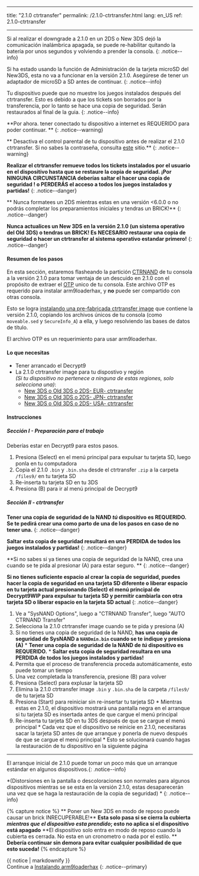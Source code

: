 * * *

title: "2.1.0 ctrtransfer" permalink: /2.1.0-ctrtransfer.html lang: en_US ref: 2.1.0-ctrtransfer

* * *

Si al realizar el downgrade a 2.1.0 en un 2DS o New 3DS dejó la comunicación inalámbrica apagada, se puede re-habilitar quitando la batería por unos segundos y volviendo a prender la consola. {: .notice--info}

Si ha estado usando la función de Administración de la tarjeta microSD del New3DS, esta no va a funcionar en la versión 2.1.0. Asegúrese de tener un adaptador de microSD a SD antes de continuar. {: .notice--info}

Tu dispositivo puede que no muestre los juegos instalados después del ctrtransfer. Esto es debido a que los tickets son borrados por la transferencia, por lo tanto se hace una copia de seguridad. Serán restaurados al final de la guia. {: .notice--info}

**Por ahora. tener conectado tu dispositivo a internet es REQUERIDO para poder continuar. ** {: .notice--warning}

** Desactiva el control parental de tu dispositivo antes de realizar el 2.1.0 ctrtransfer. Si no sabes la contraseña, consulta [este](https://mkey.salthax.org/) sitio.** {: .notice--warning}

**Realizar el ctrtransfer remueve todos los tickets instalados por el usuario en el dispositivo hasta que se restaure la copia de seguridad. ¡Por NINGUNA CIRCUNSTANCIA deberías saltar el hacer una copia de seguridad ! o PERDERÁS el acceso a todos los juegos instalados y partidas!** {: .notice--danger}

** Nunca formatees un 2DS mientras estas en una versión <6.0.0 o no podrás completar los preparamientos iniciales y tendras un BRICK!** {: .notice--danger}

**Nunca actualices un New 3DS en la versión 2.1.0 (un sistema operativo del Old 3DS) o tendras un BRICK! Es NECESARIO restaurar una copia de seguridad o hacer un ctrtransfer al sistema operativo estandar primero!** {: .notice--danger}

#### Resumen de los pasos

En esta sección, estaremos flasheando la partición [CTRNAND](https://www.3dbrew.org/wiki/Flash_Filesystem#CTR_partition) de tu consola a la versión 2.1.0 para tomar ventaja de un descuido en 2.1.0 con el propósito de extraer el [OTP](otp-info) unico de tu consola. Este archivo OTP es requerido para instalar arm9loaderhax, y **no** puede ser compartido con otras consola.

Esto se logra [instalando una pre-fabricada ctrtransfer image](https://www.reddit.com/r/3dshacks/comments/4zhe4a/) que contiene la versión 2.1.0, copiando los archivos únicos de tu consola (como `moveable.sed` y `SecureInfo_A`) a ella, y luego resolviendo las bases de datos de título.

El archivo OTP es un requerimiento para usar arm9loaderhax.

#### Lo que necesitas

* Tener arrancado el Decrypt9
* La 2.1.0 ctrtransfer image para tu dispostivo y región  
    *(Si tu dispositivo no pertenece a ninguna de estas regiones, solo selecciona una)*: 
    * [New 3DS o Old 3DS o 2DS- EUR- ctrtransfer](magnet:?xt=urn:btih:89acc9c1b488b8b38251de0ddf07975d6bd354a1&dn=2.1.0-4E%5Fctrtransfer%5Fo3ds.zip&tr=udp%3A%2F%2Ftracker.coppersurfer.tk%3A6969%2Fannounce&tr=udp%3A%2F%2Ftracker.opentrackr.org%3A1337%2Fannounce&tr=http%3A%2F%2Ftracker.opentrackr.org%3A1337%2Fannounce&tr=udp%3A%2F%2Fzer0day.ch%3A1337%2Fannounce&tr=udp%3A%2F%2Ftracker.leechers-paradise.org%3A6969%2Fannounce&tr=http%3A%2F%2Fexplodie.org%3A6969%2Fannounce&tr=udp%3A%2F%2Fexplodie.org%3A6969%2Fannounce&tr=udp%3A%2F%2F9.rarbg.com%3A2710%2Fannounce&tr=udp%3A%2F%2Fp4p.arenabg.com%3A1337%2Fannounce&tr=http%3A%2F%2Fp4p.arenabg.com%3A1337%2Fannounce&tr=udp%3A%2F%2Ftracker.aletorrenty.pl%3A2710%2Fannounce&tr=http%3A%2F%2Ftracker.aletorrenty.pl%3A2710%2Fannounce&tr=http%3A%2F%2Ftracker1.wasabii.com.tw%3A6969%2Fannounce&tr=http%3A%2F%2Ftracker.baravik.org%3A6970%2Fannounce&tr=http%3A%2F%2Ftracker.tfile.me%2Fannounce&tr=udp%3A%2F%2Ftorrent.gresille.org%3A80%2Fannounce&tr=http%3A%2F%2Ftorrent.gresille.org%2Fannounce&tr=udp%3A%2F%2Ftracker.yoshi210.com%3A6969%2Fannounce&tr=udp%3A%2F%2Ftracker.tiny-vps.com%3A6969%2Fannounce&tr=udp%3A%2F%2Ftracker.filetracker.pl%3A8089%2Fannounce) 
    * [New 3DS o Old 3DS o 2DS- JPN- ctrtransfer](magnet:?xt=urn:btih:3dbb9c9c85a33c6242f424dcbaebcacdd8a5912b&dn=2.1.0-4J%5Fctrtransfer%5Fo3ds.zip&tr=udp%3A%2F%2Ftracker.coppersurfer.tk%3A6969%2Fannounce&tr=udp%3A%2F%2Ftracker.opentrackr.org%3A1337%2Fannounce&tr=http%3A%2F%2Ftracker.opentrackr.org%3A1337%2Fannounce&tr=udp%3A%2F%2Fzer0day.ch%3A1337%2Fannounce&tr=udp%3A%2F%2Ftracker.leechers-paradise.org%3A6969%2Fannounce&tr=http%3A%2F%2Fexplodie.org%3A6969%2Fannounce&tr=udp%3A%2F%2Fexplodie.org%3A6969%2Fannounce&tr=udp%3A%2F%2F9.rarbg.com%3A2710%2Fannounce&tr=udp%3A%2F%2Fp4p.arenabg.com%3A1337%2Fannounce&tr=http%3A%2F%2Fp4p.arenabg.com%3A1337%2Fannounce&tr=udp%3A%2F%2Ftracker.aletorrenty.pl%3A2710%2Fannounce&tr=http%3A%2F%2Ftracker.aletorrenty.pl%3A2710%2Fannounce&tr=http%3A%2F%2Ftracker1.wasabii.com.tw%3A6969%2Fannounce&tr=http%3A%2F%2Ftracker.baravik.org%3A6970%2Fannounce&tr=http%3A%2F%2Ftracker.tfile.me%2Fannounce&tr=udp%3A%2F%2Ftorrent.gresille.org%3A80%2Fannounce&tr=http%3A%2F%2Ftorrent.gresille.org%2Fannounce&tr=udp%3A%2F%2Ftracker.yoshi210.com%3A6969%2Fannounce&tr=udp%3A%2F%2Ftracker.tiny-vps.com%3A6969%2Fannounce&tr=udp%3A%2F%2Ftracker.filetracker.pl%3A8089%2Fannounce) 
    * [New 3DS o Old 3DS o 2DS- USA- ctrtransfer](magnet:?xt=urn:btih:1609ce9ee7b0ed9b6dea0b3e7cca4fc52dad6ff4&dn=2.1.0-4U%5Fctrtransfer%5Fo3ds.zip&tr=udp%3A%2F%2Ftracker.coppersurfer.tk%3A6969%2Fannounce&tr=udp%3A%2F%2Ftracker.opentrackr.org%3A1337%2Fannounce&tr=http%3A%2F%2Ftracker.opentrackr.org%3A1337%2Fannounce&tr=udp%3A%2F%2Fzer0day.ch%3A1337%2Fannounce&tr=udp%3A%2F%2Ftracker.leechers-paradise.org%3A6969%2Fannounce&tr=http%3A%2F%2Fexplodie.org%3A6969%2Fannounce&tr=udp%3A%2F%2Fexplodie.org%3A6969%2Fannounce&tr=udp%3A%2F%2F9.rarbg.com%3A2710%2Fannounce&tr=udp%3A%2F%2Fp4p.arenabg.com%3A1337%2Fannounce&tr=http%3A%2F%2Fp4p.arenabg.com%3A1337%2Fannounce&tr=udp%3A%2F%2Ftracker.aletorrenty.pl%3A2710%2Fannounce&tr=http%3A%2F%2Ftracker.aletorrenty.pl%3A2710%2Fannounce&tr=http%3A%2F%2Ftracker1.wasabii.com.tw%3A6969%2Fannounce&tr=http%3A%2F%2Ftracker.baravik.org%3A6970%2Fannounce&tr=http%3A%2F%2Ftracker.tfile.me%2Fannounce&tr=udp%3A%2F%2Ftorrent.gresille.org%3A80%2Fannounce&tr=http%3A%2F%2Ftorrent.gresille.org%2Fannounce&tr=udp%3A%2F%2Ftracker.yoshi210.com%3A6969%2Fannounce&tr=udp%3A%2F%2Ftracker.tiny-vps.com%3A6969%2Fannounce&tr=udp%3A%2F%2Ftracker.filetracker.pl%3A8089%2Fannounce)

#### Instrucciones

##### Sección I - Preparación para el trabajo

Deberías estar en Decrypt9 para estos pasos.

  1. Presiona (Select) en el menú principal para expulsar tu tarjeta SD, luego ponla en tu computadora
  2. Copia el 2.1.0 `.bin` y `.bin.sha` desde el ctrtransfer `.zip` a la carpeta `/files9/` en tu tarjeta SD
  3. Re-inserta tu tarjeta SD en tu 3DS
  4. Presiona (B) para ir al menú principal de Decrypt9

##### Sección II - ctrtransfer

**Tener una copia de seguridad de la NAND *tú* dispositivo es REQUERIDO. Se te pedirá crear una como parto de una de los pasos en caso de no tener una.** {: .notice--danger}

**Saltar esta copia de seguridad resultará en una PERDIDA de todos los juegos instalados y partidas!** {: .notice--danger}

**Si no sabes si ya tienes una copia de seguridad de la NAND, crea una cuando se te pida al presionar (A) para estar seguro. ** {: .notice--danger}

**Si no tienes suficiente espacio al crear la copia de seguridad, puedes hacer la copia de seguridad en una tarjeta SD diferente o liberar espacio en tu tarjeta actual presionando (Select) el menú principal de Decrypt9WIP para expulsar tu tarjeta SD y permitir cambiarla con otra tarjeta SD o liberar espacio en la tarjeta SD actual** {: .notice--danger}

  1. Ve a "SysNAND Options", luego a "CTRNAND Transfer", luego "AUTO CTRNAND Transfer"
  2. Selecciona la 2.1.0 ctrtransfer image cuando se te pida y presiona (A)
  3. Si no tienes una copia de seguridad de la NAND, **has una copia de seguridad de SysNAND a `NANDmin.bin` cuando se te indique y presiona (A)** 
    * **Tener una copia de seguridad de la NAND de *tú* dispositivo es REQUERIDO.**
    * **Saltar esta copia de seguridad resultara en una PERDIDA de todos los juegos instalados y partidas!**
  4. Permita que el proceso de transferencia proceda automáticamente, esto puede tomar un tiempo
  5. Una vez completada la transferencia, presione (B) para volver
  6. Presiona (Select) para explusar la tarjeta SD
  7. Elimina la 2.1.0 ctrtransfer image `.bin` y `.bin.sha` de la carpeta `/files9/` de tu tarjeta SD
  8. Presiona (Start) para reiniciar sin re-insertar tu tarjeta SD 
    * Mientras estas en 2.1.0, el dispositivo mostrará una pantalla negra en el arranque si tu tarjeta SD es insertada antes de que cargue el menú principal
  9. Re-inserta tu tarjeta SD en tu 3DS después de que se cargue el menú principal 
    * Cada vez que el dispositivo se reinicie en 2.1.0, necesitaras sacar la tarjeta SD antes de que arranque y ponerla de nuevo después de que se cargue el menú principal
    * Esto se solucionará cuando hagas la restauración de tu dispositivo en la siguiente página

* * *

El arranque inicial de 2.1.0 puede tomar un poco más que un arranque estándar en algunos dispositivos.{: .notice--info}

*(Distorsiones en la pantalla o descoloraciones son normales para algunos dispositivos mientras se se esta en la versión 2.1.0, estas desaparecerán una vez que se haga la restauración de la copia de seguridad) * {: .notice--info}

{% capture notice %} ** Poner un New 3DS en modo de reposo puede causar un brick INRECUPERABLE!** **Esta solo pasa si se cierra la cubierta *mientras que el dispositivo esta prendido*; esto no aplica si el dispositivo está apagado** **El dispositivo solo entra en modo de reposo cuando la cubierta es cerrada. No esta en un cronometro o nada por el estilo. ** **Debería continuar sin demora para evitar cualquier posibilidad de que esto suceda!** {% endcapture %}<div class="notice--danger">{{ notice | markdownify }}</div>Continue a [Instalando arm9loaderhax](installing-arm9loaderhax) {: .notice--primary}